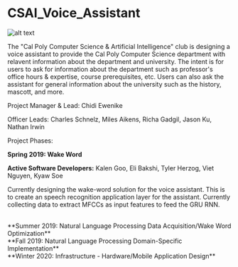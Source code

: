 # CSAI_Voice_Assistant

![alt text](https://github.com/calpoly-csai/CSAI_Voice_Assistant/blob/master/Images/CalPoly-CSAI_cpcsai_rectanglefilled.png)

The "Cal Poly Computer Science & Artificial Intelligence" club is designing a voice assistant to provide the Cal Poly Computer Science department with relavent information about the department and university. The intent is for users to ask for information about the department such as professor's office hours & expertise, course prerequisites, etc. Users can also ask the assistant for general information about the university such as the history, mascott, and more.

Project Manager & Lead: Chidi Ewenike

Officer Leads: Charles Schnelz, Miles Aikens, Richa Gadgil, Jason Ku, Nathan Irwin

Project Phases:

**Spring 2019: Wake Word**

**Active Software Developers:** Kalen Goo, Eli Bakshi, Tyler Herzog, Viet Nguyen, Kyaw Soe

Currently designing the wake-word solution for the voice assistant. This is to create an 
speech recognition application layer for the assistant. Currently collecting data to extract MFCCs as input features to feed the GRU RNN.



<br />
**Summer 2019: Natural Language Processing Data Acquisition/Wake Word Optimization** <br />
**Fall 2019: Natural Language Processing Domain-Specific Implementation** <br />
**Winter 2020: Infrastructure - Hardware/Mobile Application Design**

 
